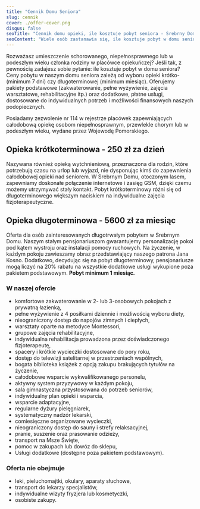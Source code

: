 ```yaml
---
title: "Cennik Domu Seniora"
slug: cennik
cover: ./offer-cover.png
disqus: false
seoTitle: "Cennik domu opieki, ile kosztuje pobyt seniora - Srebrny Dom"
seoContent: "Wiele osób zastanawia się, ile kosztuje pobyt w domu seniora. Oferujemy miejsce w naszym ośrodku w niezwykle atrakcyjnej cenie. Zapoznaj się z naszym cennikiem."
---
```

Rozważasz umieszczenie schorowanego, niepełnosprawnego lub w podeszłym wieku członka rodziny w placówce opiekuńczej? Jeśli tak, z pewnością zadajesz sobie pytanie: ile kosztuje pobyt w domu seniora? Ceny pobytu w naszym domu seniora zależą od wyboru opieki krótko- (minimum 7 dni) czy długoterminowej (minimum miesiąc). Oferujemy pakiety podstawowe (zakwaterowanie, pełne wyżywienie, zajęcia warsztatowe, rehabilitacyjne itp.) oraz dodatkowe, płatne usługi, dostosowane do indywidualnych potrzeb i możliwości finansowych naszych podopiecznych.

Posiadamy zezwolenie nr 114 w rejestrze placówek zapewniających całodobową opiekę osobom niepełnosprawnym, przewlekle chorym lub w podeszłym wieku, wydane przez Wojewodę Pomorskiego.

## Opieka krótkoterminowa - 250 zł za dzień

Nazywana również opieką wytchnieniową, przeznaczona dla rodzin, które potrzebują czasu na urlop lub wyjazd, nie dysponując kimś do zapewnienia całodobowej opieki nad seniorem. W Srebrnym Domu, otoczonym lasem, zapewniamy doskonałe połączenie internetowe i zasięg GSM, dzięki czemu możemy utrzymywać stały kontakt. Pobyt krótkoterminowy różni się od długoterminowego większym naciskiem na indywidualne zajęcia fizjoterapeutyczne.

## Opieka długoterminowa - 5600 zł za miesiąc

Oferta dla osób zainteresowanych długotrwałym pobytem w Srebrnym Domu. Naszym stałym pensjonariuszom gwarantujemy personalizację pokoi pod kątem wystroju oraz instalacji pomocy ruchowych. Na życzenie, w każdym pokoju zawieszamy obraz przedstawiający naszego patrona Jana Kosno. Dodatkowo, decydując się na pobyt długoterminowy, pensjonariusze mogą liczyć na 20% rabatu na wszystkie dodatkowe usługi wykupione poza pakietem podstawowym. **Pobyt minimum 1 miesiąc.**

### W naszej ofercie

- komfortowe zakwaterowanie w 2- lub 3-osobowych pokojach z prywatną łazienką,
- pełne wyżywienie z 4 posiłkami dziennie i możliwością wyboru diety,
- nieograniczony dostęp do napojów zimnych i ciepłych,
- warsztaty oparte na metodyce Montessori,
- grupowe zajęcia rehabilitacyjne,
- indywidualna rehabilitacja prowadzona przez doświadczonego fizjoterapeutę,
- spacery i krótkie wycieczki dostosowane do pory roku,
- dostęp do telewizji satelitarnej w przestrzeniach wspólnych,
- bogata biblioteka książek z opcją zakupu brakujących tytułów na życzenie,
- całodobowe wsparcie wykwalifikowanego personelu,
- aktywny system przyzywowy w każdym pokoju,
- sala gimnastyczna przystosowana do potrzeb seniorów,
- indywidualny plan opieki i wsparcia,
- wsparcie adaptacyjne,
- regularne dyżury pielęgniarek,
- systematyczny nadzór lekarski,
- comiesięczne organizowane wycieczki,
- nieograniczony dostęp do sauny i strefy relaksacyjnej,
- pranie, suszenie oraz prasowanie odzieży,
- transport na Msze Święte,
- pomoc w zakupach lub dowóz do sklepu,
- Usługi dodatkowe (dostępne poza pakietem podstawowym).

### Oferta nie obejmuje

- leki, pieluchomajtki, okulary, aparaty słuchowe,
- transport do lekarzy specjalistów,
- indywidualne wizyty fryzjera lub kosmetyczki,
- osobiste zakupy.